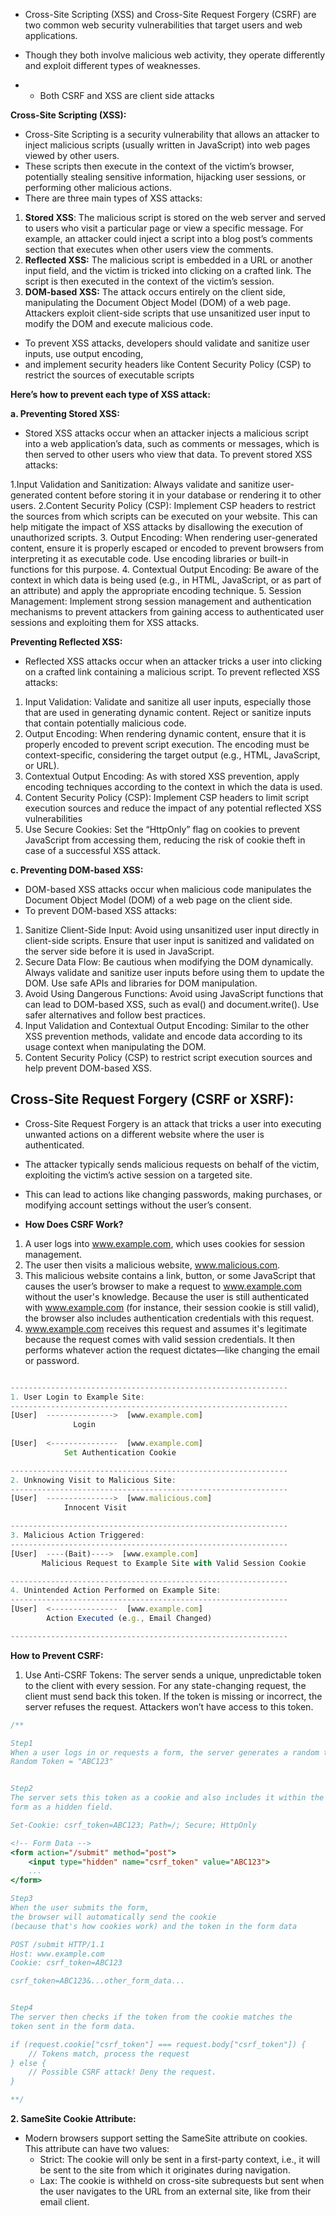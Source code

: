 - Cross-Site Scripting (XSS) and Cross-Site Request Forgery (CSRF) are two common web security vulnerabilities that target users and web applications.
- Though they both involve malicious web activity, they operate differently and exploit different types of weaknesses.

- - Both CSRF and XSS are client side attacks
 
**Cross-Site Scripting (XSS):**
- Cross-Site Scripting is a security vulnerability that allows an attacker to inject malicious scripts (usually written in JavaScript) into web pages viewed by other users.
- These scripts then execute in the context of the victim’s browser, potentially stealing sensitive information, hijacking user sessions, or performing other malicious actions.
- There are three main types of XSS attacks:

1) **Stored XSS**: The malicious script is stored on the web server and served to users who visit a particular page or view a specific message.
   For example, an attacker could inject a script into a blog post’s comments section that executes when other users view the comments.
2) **Reflected XSS:** The malicious script is embedded in a URL or another input field, and the victim is tricked into clicking on a crafted link.
 The script is then executed in the context of the victim’s session.
3) **DOM-based XSS:** The attack occurs entirely on the client side, manipulating the Document Object Model (DOM) of a web page.
 Attackers exploit client-side scripts that use unsanitized user input to modify the DOM and execute malicious code.

 - To prevent XSS attacks, developers should validate and sanitize user inputs, use output encoding,
 - and implement security headers like Content Security Policy (CSP) to restrict the sources of executable scripts


**Here’s how to prevent each type of XSS attack:**

**a. Preventing Stored XSS:**
- Stored XSS attacks occur when an attacker injects a malicious script into a web application’s data, such as comments or messages, which is then served to other users who view that data. To prevent stored XSS attacks:

1.Input Validation and Sanitization: Always validate and sanitize user-generated content before storing it in your database or rendering it to other users.
2.Content Security Policy (CSP): Implement CSP headers to restrict the sources from which scripts can be executed on your website. This can help mitigate the impact of XSS attacks by disallowing the execution of unauthorized scripts.
3. Output Encoding: When rendering user-generated content, ensure it is properly escaped or encoded to prevent browsers from interpreting it as executable code. Use encoding libraries or built-in functions for this purpose.
4. Contextual Output Encoding: Be aware of the context in which data is being used (e.g., in HTML, JavaScript, or as part of an attribute) and apply the appropriate encoding technique.
5. Session Management: Implement strong session management and authentication mechanisms to prevent attackers from gaining access to authenticated user sessions and exploiting them for XSS attacks.

**Preventing Reflected XSS:**
- Reflected XSS attacks occur when an attacker tricks a user into clicking on a crafted link containing a malicious script. To prevent reflected XSS attacks:


1. Input Validation: Validate and sanitize all user inputs, especially those that are used in generating dynamic content. Reject or sanitize inputs that contain potentially malicious code.
2. Output Encoding: When rendering dynamic content, ensure that it is properly encoded to prevent script execution. The encoding must be context-specific, considering the target output (e.g., HTML, JavaScript, or URL).
3. Contextual Output Encoding: As with stored XSS prevention, apply encoding techniques according to the context in which the data is used.
4. Content Security Policy (CSP): Implement CSP headers to limit script execution sources and reduce the impact of any potential reflected XSS vulnerabilities
5. Use Secure Cookies: Set the “HttpOnly” flag on cookies to prevent JavaScript from accessing them, reducing the risk of cookie theft in case of a successful XSS attack.

**c. Preventing DOM-based XSS:**

- DOM-based XSS attacks occur when malicious code manipulates the Document Object Model (DOM) of a web page on the client side.
- To prevent DOM-based XSS attacks:

1. Sanitize Client-Side Input: Avoid using unsanitized user input directly in client-side scripts. Ensure that user input is sanitized and validated on the server side before it is used in JavaScript.
2. Secure Data Flow: Be cautious when modifying the DOM dynamically. Always validate and sanitize user inputs before using them to update the DOM. Use safe APIs and libraries for DOM manipulation.
3. Avoid Using Dangerous Functions: Avoid using JavaScript functions that can lead to DOM-based XSS, such as eval() and document.write(). Use safer alternatives and follow best practices.
4. Input Validation and Contextual Output Encoding: Similar to the other XSS prevention methods, validate and encode data according to its usage context when manipulating the DOM.
5. Content Security Policy (CSP) to restrict script execution sources and help prevent DOM-based XSS.

## Cross-Site Request Forgery (CSRF or XSRF):

- Cross-Site Request Forgery is an attack that tricks a user into executing unwanted actions on a different website where the user is authenticated.
- The attacker typically sends malicious requests on behalf of the victim, exploiting the victim’s active session on a targeted site.
- This can lead to actions like changing passwords, making purchases, or modifying account settings without the user’s consent.

- **How Does CSRF Work?**

1. A user logs into www.example.com, which uses cookies for session management.
2. The user then visits a malicious website, www.malicious.com.
3. This malicious website contains a link, button, or some JavaScript that causes the user’s browser to make a request to www.example.com without the user's knowledge. Because the user is still authenticated with www.example.com (for instance, their session cookie is still valid), the browser also includes authentication credentials with this request.
4. www.example.com receives this request and assumes it's legitimate because the request comes with valid session credentials. It then performs whatever action the request dictates—like changing the email or password.

```js

--------------------------------------------------------------
1. User Login to Example Site:
--------------------------------------------------------------
[User]  --------------->  [www.example.com]
              Login
              
[User]  <---------------  [www.example.com]
            Set Authentication Cookie

--------------------------------------------------------------
2. Unknowing Visit to Malicious Site:
--------------------------------------------------------------
[User]  --------------->  [www.malicious.com]
            Innocent Visit

--------------------------------------------------------------
3. Malicious Action Triggered:
--------------------------------------------------------------
[User]  ----(Bait)---->  [www.example.com]
       Malicious Request to Example Site with Valid Session Cookie

--------------------------------------------------------------
4. Unintended Action Performed on Example Site:
--------------------------------------------------------------
[User]  <---------------  [www.example.com]
        Action Executed (e.g., Email Changed)

--------------------------------------------------------------


```


**How to Prevent CSRF:**

1. Use Anti-CSRF Tokens: The server sends a unique, unpredictable token to the client with every session. For any state-changing request, the client must send back this token. If the token is missing or incorrect, the server refuses the request. Attackers won’t have access to this token.

```js
/**

Step1
When a user logs in or requests a form, the server generates a random token:
Random Token = "ABC123"


Step2
The server sets this token as a cookie and also includes it within the 
form as a hidden field.

Set-Cookie: csrf_token=ABC123; Path=/; Secure; HttpOnly

<!-- Form Data -->
<form action="/submit" method="post">
    <input type="hidden" name="csrf_token" value="ABC123">
    ...
</form>

Step3
When the user submits the form, 
the browser will automatically send the cookie 
(because that's how cookies work) and the token in the form data

POST /submit HTTP/1.1
Host: www.example.com
Cookie: csrf_token=ABC123

csrf_token=ABC123&...other_form_data...


Step4
The server then checks if the token from the cookie matches the 
token sent in the form data.

if (request.cookie["csrf_token"] === request.body["csrf_token"]) {
    // Tokens match, process the request
} else {
    // Possible CSRF attack! Deny the request.
}

**/
```

**2. SameSite Cookie Attribute:**

- Modern browsers support setting the SameSite attribute on cookies. This attribute can have two values:
  - Strict: The cookie will only be sent in a first-party context, i.e., it will be sent to the site from which it originates during navigation.
  - Lax: The cookie is withheld on cross-site subrequests but sent when the user navigates to the URL from an external site, like from their email client.








